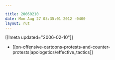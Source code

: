 ```yaml
---

title: 20060210
date: Mon Aug 27 03:35:01 2012 -0400
layout: rut
---
```


[[!meta updated="2006-02-10"]]
* [[on-offensive-cartoons-protests-and-counter-protests|apologetics/effective_tactics]]

